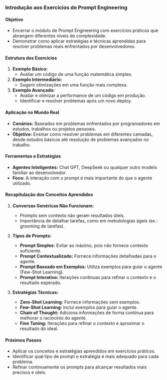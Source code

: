 ### Introdução aos Exercícios de Prompt Engineering

#### Objetivo

- Encerrar o módulo de Prompt Engineering com exercícios práticos que abrangem diferentes níveis de complexidade.
- Demonstrar como aplicar estratégias e técnicas aprendidas para resolver problemas reais enfrentados por desenvolvedores.

#### Estrutura dos Exercícios

1. **Exemplo Básico:**
   - Avaliar um código de uma função matemática simples.
2. **Exemplo Intermediário:**
   - Sugerir otimizações em uma função mais complexa.
3. **Exemplo Avançado:**
   - Avaliar e otimizar a performance de um código em produção.
   - Identificar e resolver problemas após um novo deploy.

#### Aplicação no Mundo Real

- **Cenários:** Baseados em problemas enfrentados por programadores em estudos, trabalhos ou projetos pessoais.
- **Objetivo:** Ensinar como resolver problemas em diferentes camadas, desde estudos básicos até resolução de problemas avançados no trabalho.

#### Ferramentas e Estratégias

- **Agentes Inteligentes:** Chat GPT, DeepSeek ou qualquer outro modelo familiar ao desenvolvedor.
- **Foco:** A interação com o prompt é mais importante do que o agente utilizado.

#### Recapitulação dos Conceitos Aprendidos

1. **Conversas Genéricas Não Funcionam:**

   - Prompts sem contexto não geram resultados úteis.
   - Importância de detalhar tarefas, como em metodologias ágeis (ex.: grooming de tarefas).

2. **Tipos de Prompts:**

   - **Prompt Simples:** Evitar ao máximo, pois não fornece contexto suficiente.
   - **Prompt Contextualizado:** Fornece informações detalhadas para o agente.
   - **Prompt Baseado em Exemplos:** Utiliza exemplos para guiar o agente (Few-Shot Learning).
   - **Prompt Interativo:** Iterações contínuas para refinar o contexto e o resultado esperado.

3. **Estratégias Técnicas:**
   - **Zero-Shot Learning:** Fornece informações sem exemplos.
   - **Few-Shot Learning:** Inclui exemplos para guiar o agente.
   - **Chain of Thought:** Adiciona informações de forma contínua para melhorar o raciocínio do agente.
   - **Fine Tuning:** Iterações para refinar o contexto e aproximar o resultado do ideal.

#### Próximos Passos

- Aplicar os conceitos e estratégias aprendidos em exercícios práticos.
- Identificar qual tipo de prompt e estratégia é mais adequado para cada problema.
- Refinar continuamente os prompts para alcançar resultados mais precisos e úteis.
